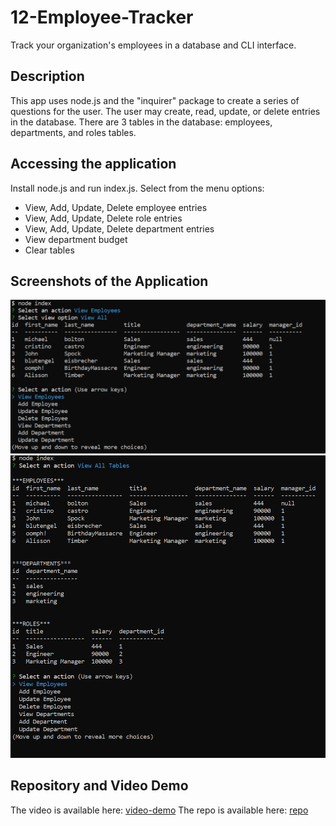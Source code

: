 # 12-Employee-Tracker
Track your organization's employees in a database and CLI interface. 

## Description
This app uses node.js and the "inquirer" package to create a series of questions for the user. 
The user may create, read, update, or delete entries in the database. There are 3 tables in the database: employees, departments, and roles tables.

## Accessing the application
Install node.js and run index.js. Select from the menu options:

- View, Add, Update, Delete employee entries
- View, Add, Update, Delete role entries
- View, Add, Update, Delete department entries
- View department budget
- Clear tables

## Screenshots of the Application

![Screenshot of the menu](./images/menu.png)
![Screenshot of the tables](./images/all-tables.png)

## Repository and Video Demo

The video is available here: [video-demo](https://youtu.be/xybI3pLzSBg)
The repo is available here: [repo](https://github.com/cristino4/12-employee-tracker)

